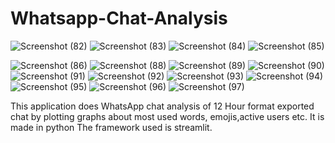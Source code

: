 # Whatsapp-Chat-Analysis
![Screenshot (82)](https://github.com/hackwithnick/Whatsapp-Chat-Analysis/assets/85126935/89c07c14-3f14-40da-bd6d-8c7fa28434a8)
![Screenshot (83)](https://github.com/hackwithnick/Whatsapp-Chat-Analysis/assets/85126935/ece13329-99c7-461c-99ca-aac0702314b5)
![Screenshot (84)](https://github.com/hackwithnick/Whatsapp-Chat-Analysis/assets/85126935/63fcc936-8c52-4fa6-b0a8-4498246fbc4f)
![Screenshot (85)](https://github.com/hackwithnick/Whatsapp-Chat-Analysis/assets/85126935/bf6916aa-27d5-4ba1-ba08-a3575afc94d0)

![Screenshot (86)](https://github.com/hackwithnick/Whatsapp-Chat-Analysis/assets/85126935/e0f32e35-f705-46d1-aa32-e31106357fd5)
![Screenshot (88)](https://github.com/hackwithnick/Whatsapp-Chat-Analysis/assets/85126935/964c0b5b-a119-465a-ba92-6d8c74ef0f99)
![Screenshot (89)](https://github.com/hackwithnick/Whatsapp-Chat-Analysis/assets/85126935/1eb747d4-39a5-468a-8e27-ca099c7068d1)
![Screenshot (90)](https://github.com/hackwithnick/Whatsapp-Chat-Analysis/assets/85126935/5f0734b9-5b04-4041-80b0-3a88795d2bc5)
![Screenshot (91)](https://github.com/hackwithnick/Whatsapp-Chat-Analysis/assets/85126935/048a7ec7-d8ae-4337-9ad4-29d249e4342c)
![Screenshot (92)](https://github.com/hackwithnick/Whatsapp-Chat-Analysis/assets/85126935/4f4a4e67-75e8-4430-88ad-b192c8c0bc58)
![Screenshot (93)](https://github.com/hackwithnick/Whatsapp-Chat-Analysis/assets/85126935/2dea0594-9cf6-417d-a482-876e46e7dc4c)
![Screenshot (94)](https://github.com/hackwithnick/Whatsapp-Chat-Analysis/assets/85126935/ba6aae25-3701-473d-a2a2-de396cf4eabb)
![Screenshot (95)](https://github.com/hackwithnick/Whatsapp-Chat-Analysis/assets/85126935/f212e3fa-f25d-4da2-b49f-deb7a6446823)
![Screenshot (96)](https://github.com/hackwithnick/Whatsapp-Chat-Analysis/assets/85126935/7c2b2390-910b-4e2b-984d-e7691eab46d4)
![Screenshot (97)](https://github.com/hackwithnick/Whatsapp-Chat-Analysis/assets/85126935/9848af39-963e-4dff-942f-943bc76d8651)

This application does WhatsApp chat analysis of 12 Hour format exported chat by
plotting graphs about most used words, emojis,active users etc. It is made in python
The framework used is streamlit.
